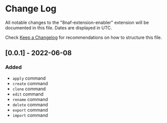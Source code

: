 # Change Log

All notable changes to the "8naf-extension-enabler" extension will be documented in this file. Dates are displayed in UTC.

Check [Keep a Changelog](http://keepachangelog.com/) for recommendations on how to structure this file.

## [0.0.1] - 2022-06-08

### Added

-   `apply` command
-   `create` command
-   `clone` command
-   `edit` command
-   `rename` command
-   `delete` command
-   `export` command
-   `import` command
